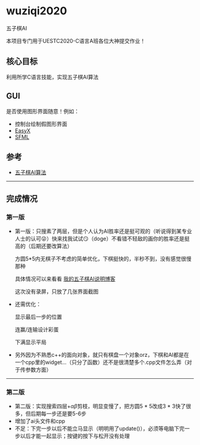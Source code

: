 # wuziqi2020
五子棋AI

本项目专门用于UESTC2020-C语言A班各位大神提交作业！

## 核心目标
利用所学C语言技能，实现五子棋AI算法

## GUI
是否使用图形界面随意！例如：
- 控制台绘制假图形界面
- [EasyX](https://easyx.cn/)
- [SFML](https://www.sfml-dev.org/)

## 参考

- [五子棋AI算法](https://blog.csdn.net/lihongxun945/category_6089493.html)

---

## 完成情况

### 第一版

* 第一版：只搜素了两层，但是个人认为AI胜率还是挺可观的（听说得到某专业人士的认可😜）快来找我试试😏（doge）不看错不轻敌的画你的胜率还是挺高的（后期还要改算法）

  方圆5*5内无棋子不考虑的简单优化，下棋挺快的，半秒不到，没有感觉很慢那种

  具体情况可以来看看  [我的五子棋AI说明博客](https://pluto-wei.github.io/2020/04/19/GobangAI/)

  这次没有录屏，只放了几张界面截图

* 还需优化：

  显示最后一步的位置

  连赢/连输设计彩蛋

  下满显示平局

* 另外因为不熟悉c++的面向对象，就只有棋盘一个对象orz，下棋和AI都是在一个cpp里的widget...（只分了函数）还不是很清楚多个.cpp文件怎么弄（对于传参数方面）

---

### 第二版

* 第二版：实现搜索四层+$αβ$剪枝，明显变慢了，把方圆5 * 5改成3 * 3快了很多，但后期每一步还是要5-6步
* 增加了ai头文件和cpp
* 不足：下完一步以后不能立马显示（明明用了update()），必须等电脑下完一步以后才能一起显示；按键的按下与松开没有处理